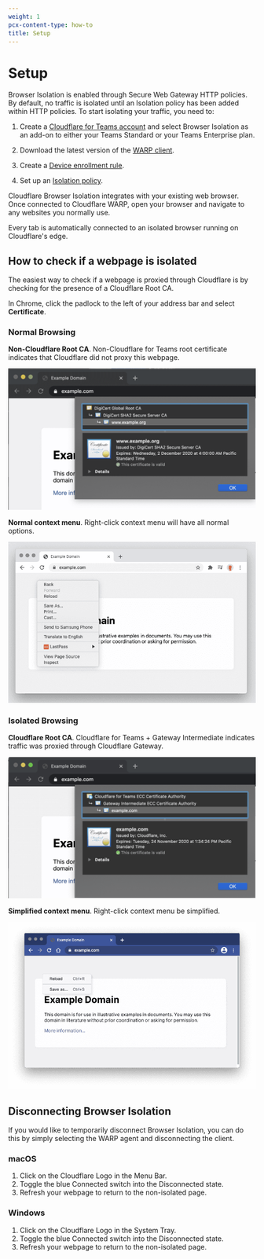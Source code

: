 ```yaml
---
weight: 1
pcx-content-type: how-to
title: Setup
---
```


# Setup

Browser Isolation is enabled through Secure Web Gateway HTTP policies. By default, no traffic is isolated until an Isolation policy has been added within HTTP policies. To start isolating your traffic, you need to:

1.  Create a [Cloudflare for Teams account](https://dash.teams.cloudflare.com/) and select Browser Isolation as an add-on to either your Teams Standard or your Teams Enterprise plan.

2.  Download the latest version of the [WARP client](/cloudflare-one/connections/connect-devices/warp/download-warp/).

3.  Create a [Device enrollment rule](/cloudflare-one/connections/connect-devices/warp/warp-settings/#device-enrollment-permissions).

4.  Set up an [Isolation policy](/cloudflare-one/policies/filtering/http-policies/#isolate).

Cloudflare Browser Isolation integrates with your existing web browser. Once connected to Cloudflare WARP, open your browser and navigate to any websites you normally use.

Every tab is automatically connected to an isolated browser running on Cloudflare's edge.

## How to check if a webpage is isolated

The easiest way to check if a webpage is proxied through Cloudflare is by checking for the presence of a Cloudflare Root CA.

In Chrome, click the padlock to the left of your address bar and select **Certificate**.

### Normal Browsing

**Non-Cloudflare Root CA**. Non-Cloudflare for Teams root certificate indicates that Cloudflare did not proxy this webpage.

![Non-Cloudflare for Teams Root CA](../../static/documentation/rbi/non-cloudflare-root-ca.png)

**Normal context menu**. Right-click context menu will have all normal options.

![Normal right click menu](../../static/documentation/rbi/non-isolated-browser.png)

### Isolated Browsing

**Cloudflare Root CA**. Cloudflare for Teams + Gateway Intermediate indicates traffic was proxied through Cloudflare Gateway.

![Cloudflare for Teams Root CA](../../static/documentation/rbi/cloudflare-gateway-root-ca.png)

**Simplified context menu**. Right-click context menu be simplified.

![Simplified right click menu](../../static/documentation/rbi/isolated-browser.png)

## Disconnecting Browser Isolation

If you would like to temporarily disconnect Browser Isolation, you can do this by simply selecting the WARP agent and disconnecting the client.

### macOS

1.  Click on the Cloudflare Logo in the Menu Bar.
2.  Toggle the blue Connected switch into the Disconnected state.
3.  Refresh your webpage to return to the non-isolated page.

### Windows

1.  Click on the Cloudflare Logo in the System Tray.
2.  Toggle the blue Connected switch into the Disconnected state.
3.  Refresh your webpage to return to the non-isolated page.
